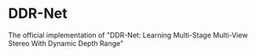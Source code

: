 # DDR-Net
The official implementation of "DDR-Net: Learning Multi-Stage Multi-View Stereo With Dynamic Depth Range"
